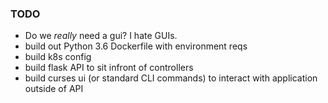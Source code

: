 ### TODO
* Do we _really_ need a gui? I hate GUIs.
* build out Python 3.6 Dockerfile with environment reqs
* build k8s config
* build flask API to sit infront of controllers
* build curses ui (or standard CLI commands) to interact with application outside of API